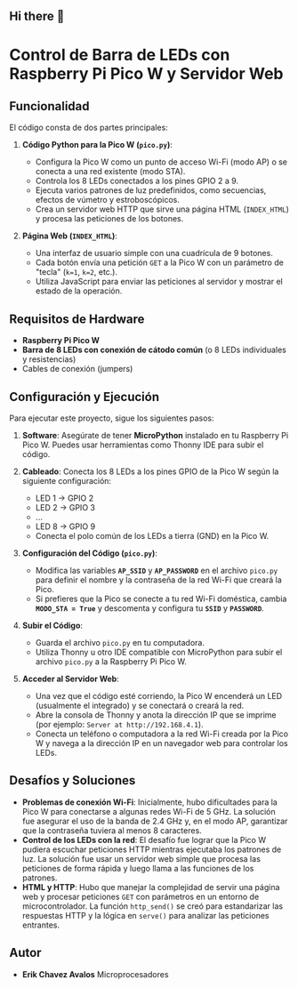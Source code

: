 ## Hi there 👋
# Control de Barra de LEDs con Raspberry Pi Pico W y Servidor Web

## Funcionalidad

El código consta de dos partes principales:

1.  **Código Python para la Pico W (`pico.py`)**:
    * Configura la Pico W como un punto de acceso Wi-Fi (modo AP) o se conecta a una red existente (modo STA).
    * Controla los 8 LEDs conectados a los pines GPIO 2 a 9.
    * Ejecuta varios patrones de luz predefinidos, como secuencias, efectos de vúmetro y estroboscópicos.
    * Crea un servidor web HTTP que sirve una página HTML (`INDEX_HTML`) y procesa las peticiones de los botones.

2.  **Página Web (`INDEX_HTML`)**:
    * Una interfaz de usuario simple con una cuadrícula de 9 botones.
    * Cada botón envía una petición `GET` a la Pico W con un parámetro de "tecla" (`k=1`, `k=2`, etc.).
    * Utiliza JavaScript para enviar las peticiones al servidor y mostrar el estado de la operación.

## Requisitos de Hardware

* **Raspberry Pi Pico W**
* **Barra de 8 LEDs con conexión de cátodo común** (o 8 LEDs individuales y resistencias)
* Cables de conexión (jumpers)

## Configuración y Ejecución

Para ejecutar este proyecto, sigue los siguientes pasos:

1.  **Software**: Asegúrate de tener **MicroPython** instalado en tu Raspberry Pi Pico W. Puedes usar herramientas como Thonny IDE para subir el código.

2.  **Cableado**: Conecta los 8 LEDs a los pines GPIO de la Pico W según la siguiente configuración:
    * LED 1 -> GPIO 2
    * LED 2 -> GPIO 3
    * ...
    * LED 8 -> GPIO 9
    * Conecta el polo común de los LEDs a tierra (GND) en la Pico W.

3.  **Configuración del Código (`pico.py`)**:
    * Modifica las variables **`AP_SSID`** y **`AP_PASSWORD`** en el archivo `pico.py` para definir el nombre y la contraseña de la red Wi-Fi que creará la Pico.
    * Si prefieres que la Pico se conecte a tu red Wi-Fi doméstica, cambia **`MODO_STA = True`** y descomenta y configura tu **`SSID`** y **`PASSWORD`**.

4.  **Subir el Código**:
    * Guarda el archivo `pico.py` en tu computadora.
    * Utiliza Thonny u otro IDE compatible con MicroPython para subir el archivo `pico.py` a la Raspberry Pi Pico W.

5.  **Acceder al Servidor Web**:
    * Una vez que el código esté corriendo, la Pico W encenderá un LED (usualmente el integrado) y se conectará o creará la red.
    * Abre la consola de Thonny y anota la dirección IP que se imprime (por ejemplo: `Server at http://192.168.4.1`).
    * Conecta un teléfono o computadora a la red Wi-Fi creada por la Pico W y navega a la dirección IP en un navegador web para controlar los LEDs.

## Desafíos y Soluciones

* **Problemas de conexión Wi-Fi**: Inicialmente, hubo dificultades para la Pico W para conectarse a algunas redes Wi-Fi de 5 GHz. La solución fue asegurar el uso de la banda de 2.4 GHz y, en el modo AP, garantizar que la contraseña tuviera al menos 8 caracteres.
* **Control de los LEDs con la red**: El desafío fue lograr que la Pico W pudiera escuchar peticiones HTTP mientras ejecutaba los patrones de luz. La solución fue usar un servidor web simple que procesa las peticiones de forma rápida y luego llama a las funciones de los patrones.
* **HTML y HTTP**: Hubo que manejar la complejidad de servir una página web y procesar peticiones `GET` con parámetros en un entorno de microcontrolador. La función `http_send()` se creó para estandarizar las respuestas HTTP y la lógica en `serve()` para analizar las peticiones entrantes.

## Autor

* **Erik Chavez Avalos** 
Microprocesadores
<!--
**theweeriknd/theweeriknd** is a ✨ _special_ ✨ repository because its `README.md` (this file) appears on your GitHub profile.

Here are some ideas to get you started:

- 🔭 I’m currently working on ...
- 🌱 I’m currently learning ...
- 👯 I’m looking to collaborate on ...
- 🤔 I’m looking for help with ...
- 💬 Ask me about ...
- 📫 How to reach me: ...
- 😄 Pronouns: ...
- ⚡ Fun fact: ...
-->
